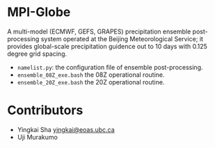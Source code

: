 # MPI-Globe

A multi-model (ECMWF, GEFS, GRAPES) precipitation ensemble post-processing system operated at the Beijing Meteorological Service; it provides global-scale precipitation guidence out to 10 days with 0.125 degree grid spacing.

* `namelist.py`: the configuration file of ensemble post-processing.
* `ensemble_08Z_exe.bash` the 08Z operational routine.
* `ensemble_20Z_exe.bash` the 20Z operational routine. 

# Contributors

* Yingkai Sha <yingkai@eoas.ubc.ca>
* Uji Murakumo

